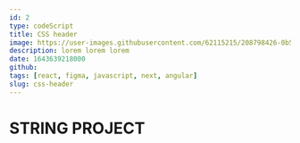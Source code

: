 ```yaml
---
id: 2
type: codeScript
title: CSS header
image: https://user-images.githubusercontent.com/62115215/208798426-0b528230-530f-446f-9c1e-04df1b18835d.png
description: lorem lorem lorem
date: 1643639218000
github:
tags: [react, figma, javascript, next, angular]
slug: css-header
---
```


# STRING PROJECT
